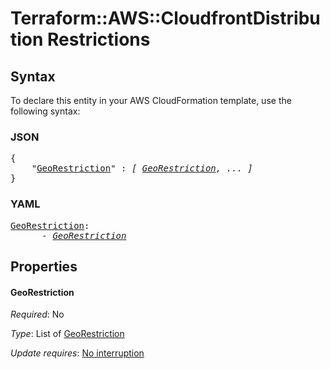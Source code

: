 # Terraform::AWS::CloudfrontDistribution Restrictions

## Syntax

To declare this entity in your AWS CloudFormation template, use the following syntax:

### JSON

<pre>
{
    "<a href="#georestriction" title="GeoRestriction">GeoRestriction</a>" : <i>[ <a href="restrictions-georestriction.md">GeoRestriction</a>, ... ]</i>
}
</pre>

### YAML

<pre>
<a href="#georestriction" title="GeoRestriction">GeoRestriction</a>: <i>
      - <a href="restrictions-georestriction.md">GeoRestriction</a></i>
</pre>

## Properties

#### GeoRestriction

_Required_: No

_Type_: List of <a href="restrictions-georestriction.md">GeoRestriction</a>

_Update requires_: [No interruption](https://docs.aws.amazon.com/AWSCloudFormation/latest/UserGuide/using-cfn-updating-stacks-update-behaviors.html#update-no-interrupt)

